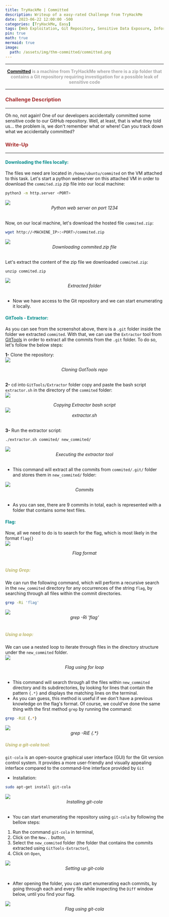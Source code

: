 ```yaml
---
title: TryHackMe | Committed
description: Writeup of a easy-rated Challenge from TryHackMe
date: 2023-06-22 12:00:00 -500
categories: [TryHackMe, Easy]
tags: [Web Exploitation, Git Repository, Sensitive Data Exposure, Information Disclosure, git-cola, git]
pin: true
math: true
mermaid: true
image:
  path: /assets/img/thm-committed/committed.png
---
```



***

<center><strong><font color="DarkGray"><a href="https://tryhackme.com/room/committed" target="_blank"><er>Committed</er></a> is a machine from TryHackMe where there is a zip folder that contains a Git repository requiring investigation for a possible leak of sensitive code</font></strong></center>

***

### **<strong><font color="Brown">Challenge Description</font></strong>**
***
Oh no, not again! One of our developers accidentally committed some sensitive code to our GitHub repository. Well, at least, that is what they told us... the problem is, we don't remember what or where! Can you track down what we accidentally committed?

### **<strong><font color="Brown">Write-Up</font></strong>**
***
#### **<strong><font color="DarkCyan">Downloading the files locally:</font></strong>**
The files we need are located in `/home/ubuntu/commited` on the VM attached to this task. Let's start a python webserver on this attached VM in order to download the `commited.zip` zip file into our local machine:
```bash
python3 -m http.server <PORT>
```
<img src="https://raw.githubusercontent.com/YounesTasra-R4z3rSw0rd/YounesTasra-R4z3rSw0rd.github.io/main/assets/img/thm-commited/2023-06-21 17_36_47-TryHackMe _ Committed — Mozilla Firefox.png">
<center><i>Python web server on port 1234</i></center>
<br/>

Now, on our local machine, let's download the hosted file `commited.zip`:
```bash
wget http://<MACHINE_IP>:<PORT>/commited.zip
```
<img src="https://raw.githubusercontent.com/YounesTasra-R4z3rSw0rd/YounesTasra-R4z3rSw0rd.github.io/main/assets/img/thm-commited/2023-06-21 17_38_48-HACKING_MACHINE - VMware Workstation 17 Player (Non-commercial use only).png">
<center><i>Downloading commited.zip file</i></center>
<br/>

Let's extract the content of the zip file we downloaded `commited.zip`:
```shell
unzip commited.zip
```
<img src="https://raw.githubusercontent.com/YounesTasra-R4z3rSw0rd/YounesTasra-R4z3rSw0rd.github.io/main/assets/img/thm-commited/2023-06-21 17_41_16-HACKING_MACHINE - VMware Workstation 17 Player (Non-commercial use only).png">
<center><i>Extracted folder</i></center>
<br/>

* Now we have access to the Git repository and we can start enumerating it locally.

#### **<strong><font color="DarkCyan">GitTools - Extractor:</font></strong>**
As you can see from the screenshot above, there is a `.git` folder inside the folder we extracted `commited`. With that, we can use the `Extractor` tool from [GitTools](https://github.com/internetwache/GitTools#extractor) in order to extract all the commits from the `.git` folder.
To do so, let's follow the below steps:

**1-** Clone the repository:
<br/>
<img src="https://raw.githubusercontent.com/YounesTasra-R4z3rSw0rd/YounesTasra-R4z3rSw0rd.github.io/main/assets/img/thm-commited/2023-06-21 18_34_07-HACKING_MACHINE - VMware Workstation 17 Player (Non-commercial use only).png">
<center><i>Cloning GotTools repo</i></center>
<br/>

**2-** cd into ``GitTools/Extractor`` folder copy and paste the bash script `extractor.sh` in the directory of the `commited` folder:
<br/>
<img src="https://raw.githubusercontent.com/YounesTasra-R4z3rSw0rd/YounesTasra-R4z3rSw0rd.github.io/main/assets/img/thm-commited/2023-06-21 18_34_36-HACKING_MACHINE - VMware Workstation 17 Player (Non-commercial use only).png">
<center><i>Copying Extractor bash script</i></center>
<img src="https://raw.githubusercontent.com/YounesTasra-R4z3rSw0rd/YounesTasra-R4z3rSw0rd.github.io/main/assets/img/thm-commited/2023-06-21 18_36_30-HACKING_MACHINE - VMware Workstation 17 Player (Non-commercial use only).png">
<center><i>extractor.sh</i></center>
<br/>

**3-** Run the extractor script:
```bash
./extractor.sh commited/ new_commited/
```
<img src="https://raw.githubusercontent.com/YounesTasra-R4z3rSw0rd/YounesTasra-R4z3rSw0rd.github.io/main/assets/img/thm-commited/2023-06-21 18_38_31-HACKING_MACHINE - VMware Workstation 17 Player (Non-commercial use only).png">
<center><i>Executing the extractor tool</i></center>
<br/>

* This command will extract all the commits from ``commited/.git/`` folder and stores them in `new_commited/` folder:

<img src="https://raw.githubusercontent.com/YounesTasra-R4z3rSw0rd/YounesTasra-R4z3rSw0rd.github.io/main/assets/img/thm-commited/2023-06-21 18_41_34-HACKING_MACHINE - VMware Workstation 17 Player (Non-commercial use only).png">
<center><i>Commits</i></center>
<br/>

* As you can see, there are 9 commits in total, each is represented with a folder that contains some text files.

#### **<strong><font color="DarkCyan">Flag:</font></strong>**
Now, all we need to do is to search for the flag, which is most likely in the format `flag{}`
<br/>
<img src="https://raw.githubusercontent.com/YounesTasra-R4z3rSw0rd/YounesTasra-R4z3rSw0rd.github.io/main/assets/img/thm-commited/2023-06-21 18_43_27-TryHackMe _ Committed — Mozilla Firefox.png">
<center><i>Flag format</i></center>
<br/>

##### **<strong><font color="DarkKhaki">Using Grep:</font></strong>**
We can run the following command, which will perform a recursive search in the `new_commited` directory for any occurrences of the string `flag`, by searching through all files within the commit directories.
```bash
grep -Ri 'flag'
```
<img src="https://raw.githubusercontent.com/YounesTasra-R4z3rSw0rd/YounesTasra-R4z3rSw0rd.github.io/main/assets/img/thm-commited/2023-06-21 18_46_48-HACKING_MACHINE - VMware Workstation 17 Player (Non-commercial use only).png">
<center><i>grep -Ri 'flag'</i></center>
<br/>

##### **<strong><font color="DarkKhaki">Using a loop:</font></strong>**
We can use a nested loop to iterate through files in the directory structure under the `new_commited` folder.
<br/>
<img src="https://raw.githubusercontent.com/YounesTasra-R4z3rSw0rd/YounesTasra-R4z3rSw0rd.github.io/main/assets/img/thm-commited/2023-06-21 18_47_33-HACKING_MACHINE - VMware Workstation 17 Player (Non-commercial use only).png">
<center><i>Flag using for loop</i></center>
<br/>

* This command will search through all the files within `new_commited` directory and its subdirectories, by looking for lines that contain the pattern `{.*}` and displays the matching lines on the terminal.
* As you can guess, this method is useful if we don't have a previous knowledge on the flag's format. Of course, we could've done the same thing with the first method `grep` by running the command: 
```bash
grep -RiE {.*}
``` 
<img src="https://raw.githubusercontent.com/YounesTasra-R4z3rSw0rd/YounesTasra-R4z3rSw0rd.github.io/main/assets/img/thm-commited/2023-06-21 18_58_37-HACKING_MACHINE - VMware Workstation 17 Player (Non-commercial use only).png">
<center><i>grep -RiE {.*}</i></center>

##### **<strong><font color="DarkKhaki">Using a git-cola tool:</font></strong>**
``git-cola`` is an open-source graphical user interface (GUI) for the Git version control system. It provides a more user-friendly and visually appealing interface compared to the command-line interface provided by ``Git``
* Installation:
```bash
sudo apt-get install git-cola
```
<img src="https://raw.githubusercontent.com/YounesTasra-R4z3rSw0rd/YounesTasra-R4z3rSw0rd.github.io/main/assets/img/thm-commited/2023-06-22 19_52_22-HACKING_MACHINE - VMware Workstation 17 Player (Non-commercial use only).png">
<center><i>Installing git-cola</i></center>
<br/>

* You can start enumerating the repository using ``git-cola`` by following the bellow steps:
1. Run the command ``git-cola`` in terminal,
2. Click on the `New..` button,
3. Select the `new_commited` folder (the folder that contains the commits extracted using `GitTools-Extractor`),
4. Click on `Open`,

<img src="https://raw.githubusercontent.com/YounesTasra-R4z3rSw0rd/YounesTasra-R4z3rSw0rd.github.io/main/assets/img/thm-commited/2023-06-22 19_58_33-HACKING_MACHINE - VMware Workstation 17 Player (Non-commercial use only).png">
<center><i>Setting up git-cola</i></center>
<br/>

* After opening the folder, you can start enumerating each commits, by going through each and every file while inspecting the `Diff` window below, until you find your flag. 

<img src="https://raw.githubusercontent.com/YounesTasra-R4z3rSw0rd/YounesTasra-R4z3rSw0rd.github.io/main/assets/img/thm-commited/2023-06-22 19_56_36-HACKING_MACHINE - VMware Workstation 17 Player (Non-commercial use only).png">
<center><i>Flag using git-cola</i></center>
<br/>
